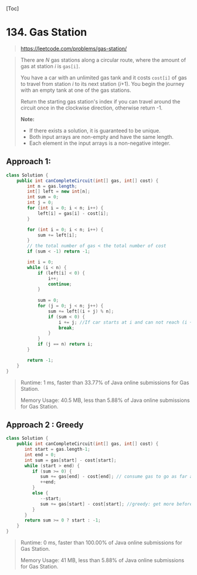 [Toc]

# 134. Gas Station

> https://leetcode.com/problems/gas-station/

>There are *N* gas stations along a circular route, where the amount of gas at station *i* is `gas[i]`.
>
>You have a car with an unlimited gas tank and it costs `cost[i]` of gas to travel from station *i* to its next station (*i*+1). You begin the journey with an empty tank at one of the gas stations.
>
>Return the starting gas station's index if you can travel around the circuit once in the clockwise direction, otherwise return -1.
>
>**Note:**
>
>* If there exists a solution, it is guaranteed to be unique.
>* Both input arrays are non-empty and have the same length.
>* Each element in the input arrays is a non-negative integer.



## Approach 1: 

```java
class Solution {
	public int canCompleteCircuit(int[] gas, int[] cost) {
		int n = gas.length;
		int[] left = new int[n];
		int sum = 0;
		int j = 0;
		for (int i = 0; i < n; i++) {
			left[i] = gas[i] - cost[i];
		}

		for (int i = 0; i < n; i++) {
			sum += left[i];
		}
        // the total number of gas < the total number of cost
		if (sum < -1) return -1;

		int i = 0;
		while (i < n) {
			if (left[i] < 0) {
				i++;
				continue;
			}
            
			sum = 0;
			for (j = 0; j < n; j++) {
				sum += left[(i + j) % n];
				if (sum < 0) {
					i += j; //If car starts at i and can not reach (i + j). Any station between i and (i + j) can not reach (i + j).
					break;
				}
			}
			if (j == n) return i;
		}

		return -1;
	}
}
```

> Runtime: 1 ms, faster than 33.77% of Java online submissions for Gas Station.
>
> Memory Usage: 40.5 MB, less than 5.88% of Java online submissions for Gas Station.

## Approach 2 : Greedy

```c++
class Solution {
    public int canCompleteCircuit(int[] gas, int[] cost) {
       int start = gas.length-1;
       int end = 0;
       int sum = gas[start] - cost[start];
       while (start > end) {
          if (sum >= 0) {
             sum += gas[end] - cost[end]; // consume gas to go as far as possible
             ++end;
          }
          else {
             --start;
             sum += gas[start] - cost[start]; //greedy: get more before start
          }
       }
       return sum >= 0 ? start : -1;
    }
}
```

> Runtime: 0 ms, faster than 100.00% of Java online submissions for Gas Station.
>
> Memory Usage: 41 MB, less than 5.88% of Java online submissions for Gas Station.